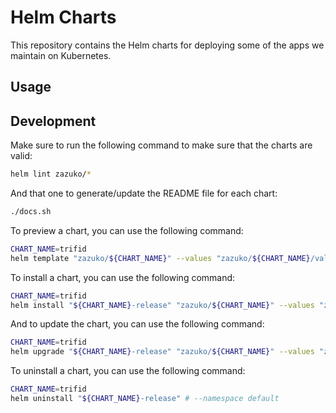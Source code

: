 # Helm Charts

This repository contains the Helm charts for deploying some of the apps we maintain on Kubernetes.

## Usage

## Development

Make sure to run the following command to make sure that the charts are valid:

```sh
helm lint zazuko/*
```

And that one to generate/update the README file for each chart:

```sh
./docs.sh
```

To preview a chart, you can use the following command:

```sh
CHART_NAME=trifid
helm template "zazuko/${CHART_NAME}" --values "zazuko/${CHART_NAME}/values.yaml"
```

To install a chart, you can use the following command:

```sh
CHART_NAME=trifid
helm install "${CHART_NAME}-release" "zazuko/${CHART_NAME}" --values "zazuko/${CHART_NAME}/values.yaml" # --namespace default
```

And to update the chart, you can use the following command:

```sh
CHART_NAME=trifid
helm upgrade "${CHART_NAME}-release" "zazuko/${CHART_NAME}" --values "zazuko/${CHART_NAME}/values.yaml" # --namespace default
```

To uninstall a chart, you can use the following command:

```sh
CHART_NAME=trifid
helm uninstall "${CHART_NAME}-release" # --namespace default
```
